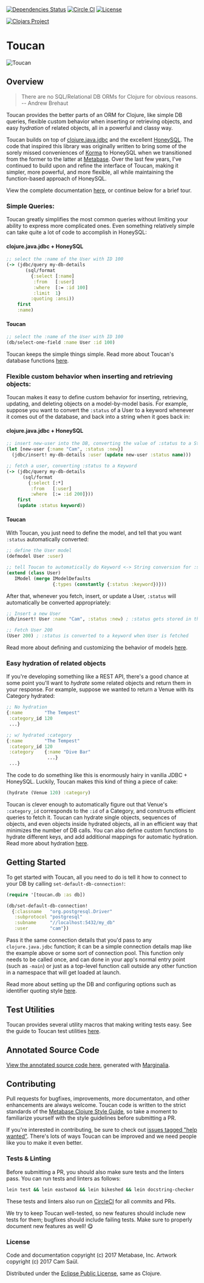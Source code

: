 [![Dependencies Status](http://jarkeeper.com/metabase/toucan/status.png)](http://jarkeeper.com/metabase/toucan)
[![Circle CI](https://circleci.com/gh/metabase/toucan.svg?style=svg)](https://circleci.com/gh/metabase/toucan)
[![License](https://img.shields.io/badge/license-Eclipse%20Public%20License-blue.svg)](https://raw.githubusercontent.com/metabase/toucan/master/LICENSE.txt)

[![Clojars Project](https://clojars.org/toucan/latest-version.svg)](http://clojars.org/toucan)

# Toucan

![Toucan](https://github.com/metabase/toucan/blob/master/assets/toucan-logo.png)

## Overview

> There are no SQL/Relational DB ORMs for Clojure for obvious reasons. -- Andrew Brehaut

Toucan provides the better parts of an ORM for Clojure, like simple DB queries, flexible custom behavior
when inserting or retrieving objects, and easy *hydration* of related objects, all in a powerful and classy way.

Toucan builds on top of [clojure.java.jdbc](https://github.com/clojure/java.jdbc) and the excellent
[HoneySQL](https://github.com/jkk/honeysql). The code that inspired this library was originally written to bring some of the
sorely missed conveniences of [Korma](https://github.com/korma/Korma) to HoneySQL when we transitioned from the former to the latter
at [Metabase](http://metabase.com). Over the last few years, I've continued to build upon and refine the interface of Toucan,
making it simpler, more powerful, and more flexible, all while maintaining the function-based approach of HoneySQL.

View the complete documentation [here](docs/table-of-contents.md), or continue below for a brief tour.

### Simple Queries:

Toucan greatly simplifies the most common queries without limiting your ability to express more complicated ones. Even something
relatively simple can take quite a lot of code to accomplish in HoneySQL:


#### clojure.java.jdbc + HoneySQL

```clojure
;; select the :name of the User with ID 100
(-> (jdbc/query my-db-details
       (sql/format
         {:select [:name]
          :from   [:user]
          :where  [:= :id 100]
          :limit  1}
         :quoting :ansi))
    first
    :name)
```

#### Toucan

```clojure
;; select the :name of the User with ID 100
(db/select-one-field :name User :id 100)
```

Toucan keeps the simple things simple. Read more about Toucan's database functions [here](docs/db-functions.md).

### Flexible custom behavior when inserting and retrieving objects:

Toucan makes it easy to define custom behavior for inserting, retrieving, updating, and deleting objects on a model-by-model basis.
For example, suppose you want to convert the `:status` of a User to a keyword whenever it comes out of the database, and back into
a string when it goes back in:

#### clojure.java.jdbc + HoneySQL

```clojure
;; insert new-user into the DB, converting the value of :status to a String first
(let [new-user {:name "Cam", :status :new}]
  (jdbc/insert! my-db-details :user (update new-user :status name)))

;; fetch a user, converting :status to a Keyword
(-> (jdbc/query my-db-details
      (sql/format
        {:select [:*]
         :from   [:user]
         :where  [:= :id 200]}))
    first
    (update :status keyword))
```

#### Toucan

With Toucan, you just need to define the model, and tell that you want `:status` automatically converted:

```clojure
;; define the User model
(defmodel User :user)

;; tell Toucan to automatically do Keyword <-> String conversion for :status
(extend (class User)
   IModel (merge IModelDefaults
                 {:types (constantly {:status :keyword})}))
```

After that, whenever you fetch, insert, or update a User, `:status` will automatically be converted appropriately:

```clojure
;; Insert a new User
(db/insert! User :name "Cam", :status :new) ; :status gets stored in the DB as "new"

;; Fetch User 200
(User 200) ; :status is converted to a keyword when User is fetched
```

Read more about defining and customizing the behavior of models [here](docs/defining-models.md).

### Easy hydration of related objects

If you're developing something like a REST API, there's a good chance at some point you'll want to *hydrate* some related objects
and return them in your response. For example, suppose we wanted to return a Venue with its Category hydrated:

```clojure
;; No hydration
{:name        "The Tempest"
 :category_id 120
 ...}

;; w/ hydrated :category
{:name        "The Tempest"
 :category_id 120
 :category    {:name "Dive Bar"
               ...}
 ...}
```

The code to do something like this is enormously hairy in vanilla JDBC + HoneySQL. Luckily, Toucan makes this kind of thing a piece
of cake:

```clojure
(hydrate (Venue 120) :category)
```

Toucan is clever enough to automatically figure out that Venue's `:category_id` corresponds to the `:id` of a Category, and constructs efficient queries
to fetch it. Toucan can hydrate single objects, sequences of objects, and even objects inside hydrated objects, all in an efficient way that minimizes
the number of DB calls. You can also define custom functions to hydrate different keys, and add additional mappings for automatic hydration. Read more
about hydration [here](docs/hydration.md).


## Getting Started

To get started with Toucan, all you need to do is tell it how to connect to your DB by calling `set-default-db-connection!`:

```clojure
(require '[toucan.db :as db])

(db/set-default-db-connection!
  {:classname   "org.postgresql.Driver"
   :subprotocol "postgresql"
   :subname     "//localhost:5432/my_db"
   :user        "cam"})
```

Pass it the same connection details that you'd pass to any `clojure.java.jdbc` function; it can be a simple connection details
map like the example above or some sort of connection pool. This function only needs to be called once, and can done in your app's normal
entry point (such as `-main`) or just as a top-level function call outside any other function in a namespace that will get loaded at launch.

Read more about setting up the DB and configuring options such as identifier quoting style [here](docs/setup.md).


## Test Utilities

Toucan provides several utility macros that making writing tests easy. See the guide to Toucan test utilities [here](docs/test-utils.md).


## Annotated Source Code

[View the annotated source code here](https://rawgit.com/metabase/toucan/master/docs/uberdoc.html),
generated with [Marginalia](https://github.com/gdeer81/marginalia).


## Contributing

Pull requests for bugfixes, improvements, more documentaton, and other enhancements are always welcome.
Toucan code is written to the strict standards of the [Metabase Clojure Style Guide](https://github.com/metabase/metabase/wiki/Metabase-Clojure-Style-Guide),
so take a moment to familiarize yourself with the style guidelines before submitting a PR.

If you're interested in contributing, be sure to check out [issues tagged "help wanted"](https://github.com/metabase/toucan/issues?q=is%3Aopen+is%3Aissue+label%3A%22help+wanted%22).
There's lots of ways Toucan can be improved and we need people like you to make it even better.


### Tests & Linting

Before submitting a PR, you should also make sure tests and the linters pass. You can run tests and linters as follows:

```bash
lein test && lein eastwood && lein bikeshed && lein docstring-checker
```

These tests and linters also run on [CircleCI](https://circleci.com/) for all commits and PRs.

We try to keep Toucan well-tested, so new features should include new tests for them; bugfixes should include failing tests.
Make sure to properly document new features as well! :yum:


### License

Code and documentation copyright (c) 2017 Metabase, Inc. Artwork copyright (c) 2017 Cam Saül.

Distributed under the [Eclipse Public License](https://raw.githubusercontent.com/metabase/toucan/master/LICENSE.txt), same as Clojure.
